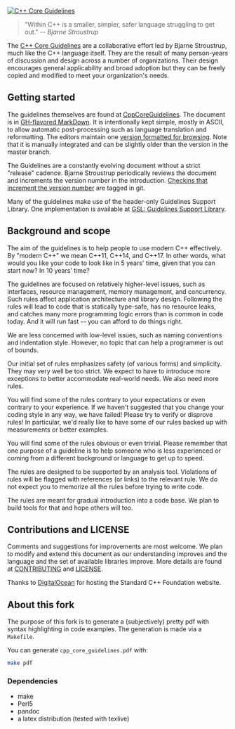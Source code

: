 [![C++ Core Guidelines](cpp_core_guidelines_logo_text.png)](http://isocpp.github.io/CppCoreGuidelines/CppCoreGuidelines)

>"Within C++ is a smaller, simpler, safer language struggling to get out."
>-- <cite>Bjarne Stroustrup</cite>

The [C++ Core Guidelines](CppCoreGuidelines.md) are a collaborative effort led by Bjarne Stroustrup, much like the C++ language itself. They are the result of many
person-years of discussion and design across a number of organizations. Their design encourages general applicability and broad adoption but
they can be freely copied and modified to meet your organization's needs.

## Getting started

The guidelines themselves are found at [CppCoreGuidelines](CppCoreGuidelines.md). The document is in [GH-flavored MarkDown](https://github.github.com/gfm/). It is intentionally kept simple, mostly in ASCII, to allow automatic post-processing such as language translation and reformatting. The editors maintain one
[version formatted for browsing](http://isocpp.github.io/CppCoreGuidelines/CppCoreGuidelines). Note that it is manually integrated and can be slightly older than the version in the master branch.

The Guidelines are a constantly evolving document without a strict "release" cadence. Bjarne Stroustrup periodically reviews the document and increments the version number in the introduction. [Checkins that increment the version number](https://github.com/isocpp/CppCoreGuidelines/releases) are tagged in git. 

Many of the guidelines make use of the header-only Guidelines Support Library. One implementation is available at [GSL: Guidelines Support Library](https://github.com/Microsoft/GSL).

## Background and scope

The aim of the guidelines is to help people to use modern C++ effectively. By "modern C++" we mean C++11, C++14, and C++17. In other
words, what would you like your code to look like in 5 years' time, given that you can start now? In 10 years' time?

The guidelines are focused on relatively higher-level issues, such as interfaces, resource management, memory management, and concurrency. Such
rules affect application architecture and library design. Following the rules will lead to code that is statically type-safe, has no resource
leaks, and catches many more programming logic errors than is common in code today. And it will run fast -- you can afford to do things right.

We are less concerned with low-level issues, such as naming conventions and indentation style. However, no topic that can help a programmer is
out of bounds.

Our initial set of rules emphasizes safety (of various forms) and simplicity. They may very well be too strict. We expect to have to introduce
more exceptions to better accommodate real-world needs. We also need more rules.

You will find some of the rules contrary to your expectations or even contrary to your experience. If we haven't suggested that you change your
coding style in any way, we have failed! Please try to verify or disprove rules! In particular, we'd really like to have some of our rules
backed up with measurements or better examples.

You will find some of the rules obvious or even trivial. Please remember that one purpose of a guideline is to help someone who is less
experienced or coming from a different background or language to get up to speed.

The rules are designed to be supported by an analysis tool. Violations of rules will be flagged with references (or links) to the relevant rule.
We do not expect you to memorize all the rules before trying to write code.

The rules are meant for gradual introduction into a code base. We plan to build tools for that and hope others will too.

## Contributions and LICENSE

Comments and suggestions for improvements are most welcome. We plan to modify and extend this document as our understanding improves and the
language and the set of available libraries improve. More details are found at [CONTRIBUTING](./CONTRIBUTING.md) and [LICENSE](./LICENSE).

Thanks to [DigitalOcean](https://www.digitalocean.com/?refcode=32f291566cf7&utm_campaign=Referral_Invite&utm_medium=Referral_Program&utm_source=CopyPaste) for hosting the Standard C++ Foundation website.

## About this fork

The purpose of this fork is to generate a (subjectively) pretty pdf with syntax highlighting in code examples.
The generation is made via a `Makefile`.

You can generate `cpp_core_guidelines.pdf` with:

```sh
make pdf
```

### Dependencies

 - make
 - Perl5
 - pandoc
 - a latex distribution (tested with texlive)
